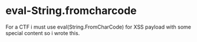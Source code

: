 # eval-String.fromcharcode


For a CTF i must use eval(String.FromCharCode) for XSS payload with some special content so i wrote this.
